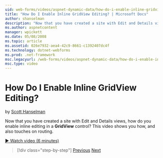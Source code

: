 ```yaml
---
uid: web-forms/videos/aspnet-dynamic-data/how-do-i-enable-inline-gridview-editing
title: "How Do I Enable Inline GridView Editing? | Microsoft Docs"
author: shanselman
description: "Now that you have created a site with Edit and Details views, how do you enable inline editing in a GridView control? This video shows you how, and also touc..."
ms.author: aspnetcontent
manager: wpickett
ms.date: 05/08/2008
ms.topic: article
ms.assetid: 026e7932-aea4-42c9-8661-c1392407dc4f
ms.technology: dotnet-webforms
ms.prod: .net-framework
msc.legacyurl: /web-forms/videos/aspnet-dynamic-data/how-do-i-enable-inline-gridview-editing
msc.type: video
---
```

How Do I Enable Inline GridView Editing?
====================
by [Scott Hanselman](https://github.com/shanselman)

Now that you have created a site with Edit and Details views, how do you enable inline editing in a **GridView** control? This video shows you how, and also touches on routing.

[&#9654; Watch video (6 minutes)](https://channel9.msdn.com/Blogs/ASP-NET-Site-Videos/how-do-i-enable-inline-gridview-editing)

>[!div class="step-by-step"]
[Previous](your-first-scaffold-and-what-is-dynamic-data.md)
[Next](how-do-i-change-how-my-fields-render.md)
